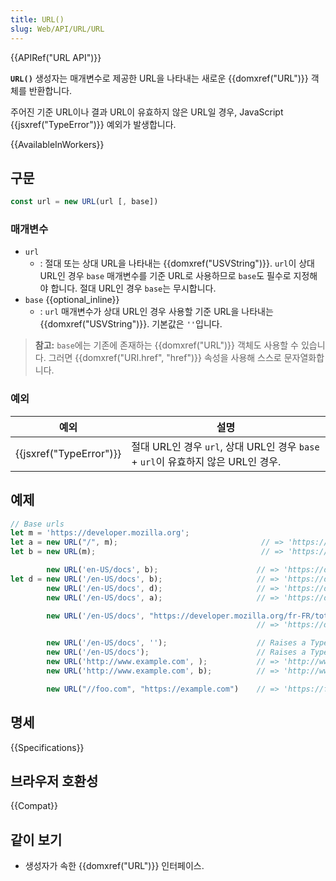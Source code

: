 ```yaml
---
title: URL()
slug: Web/API/URL/URL
---
```

{{APIRef("URL API")}}

**`URL()`** 생성자는 매개변수로 제공한 URL을 나타내는 새로운 {{domxref("URL")}} 객체를 반환합니다.

주어진 기준 URL이나 결과 URL이 유효하지 않은 URL일 경우, JavaScript {{jsxref("TypeError")}} 예외가 발생합니다.

{{AvailableInWorkers}}

## 구문

```js
const url = new URL(url [, base])
```

### 매개변수

- `url`
  - : 절대 또는 상대 URL을 나타내는 {{domxref("USVString")}}. `url`이 상대 URL인 경우 `base` 매개변수를 기준 URL로 사용하므로 `base`도 필수로 지정해야 합니다. 절대 URL인 경우 `base`는 무시합니다.
- `base` {{optional_inline}}
  - : `url` 매개변수가 상대 URL인 경우 사용할 기준 URL을 나타내는 {{domxref("USVString")}}. 기본값은 `''`입니다.

> **참고:** `base`에는 기존에 존재하는 {{domxref("URL")}} 객체도 사용할 수 있습니다. 그러면 {{domxref("URI.href", "href")}} 속성을 사용해 스스로 문자열화합니다.

### 예외

| 예외                             | 설명                                                                              |
| -------------------------------- | --------------------------------------------------------------------------------- |
| {{jsxref("TypeError")}} | 절대 URL인 경우 `url`, 상대 URL인 경우 `base` + `url`이 유효하지 않은 URL인 경우. |

## 예제

```js
// Base urls
let m = 'https://developer.mozilla.org';
let a = new URL("/", m);                                // => 'https://developer.mozilla.org/'
let b = new URL(m);                                     // => 'https://developer.mozilla.org/'

        new URL('en-US/docs', b);                      // => 'https://developer.mozilla.org/en-US/docs'
let d = new URL('/en-US/docs', b);                     // => 'https://developer.mozilla.org/en-US/docs'
        new URL('/en-US/docs', d);                     // => 'https://developer.mozilla.org/en-US/docs'
        new URL('/en-US/docs', a);                     // => 'https://developer.mozilla.org/en-US/docs'

        new URL('/en-US/docs', "https://developer.mozilla.org/fr-FR/toto");
                                                       // => 'https://developer.mozilla.org/en-US/docs'

        new URL('/en-US/docs', '');                    // Raises a TypeError exception as '' is not a valid URL
        new URL('/en-US/docs');                        // Raises a TypeError exception as '/en-US/docs' is not a valid URL
        new URL('http://www.example.com', );           // => 'http://www.example.com/'
        new URL('http://www.example.com', b);          // => 'http://www.example.com/'

        new URL("//foo.com", "https://example.com")    // => 'https://foo.com' (see relative URLs)
```

## 명세

{{Specifications}}

## 브라우저 호환성

{{Compat}}

## 같이 보기

- 생성자가 속한 {{domxref("URL")}} 인터페이스.
